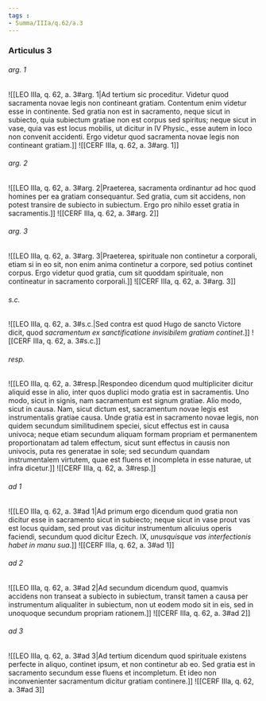 ```yaml
---
tags : 
- Summa/IIIa/q.62/a.3
---
```


### Articulus 3

###### arg. 1
![[LEO IIIa, q. 62, a. 3#arg. 1|Ad tertium sic proceditur. Videtur quod sacramenta novae legis non contineant gratiam. Contentum enim videtur esse in continente. Sed gratia non est in sacramento, neque sicut in subiecto, quia subiectum gratiae non est corpus sed spiritus; neque sicut in vase, quia vas est locus mobilis, ut dicitur in IV Physic., esse autem in loco non convenit accidenti. Ergo videtur quod sacramenta novae legis non contineant gratiam.]]
![[CERF IIIa, q. 62, a. 3#arg. 1]]

###### arg. 2
![[LEO IIIa, q. 62, a. 3#arg. 2|Praeterea, sacramenta ordinantur ad hoc quod homines per ea gratiam consequantur. Sed gratia, cum sit accidens, non potest transire de subiecto in subiectum. Ergo pro nihilo esset gratia in sacramentis.]]
![[CERF IIIa, q. 62, a. 3#arg. 2]]

###### arg. 3
![[LEO IIIa, q. 62, a. 3#arg. 3|Praeterea, spirituale non continetur a corporali, etiam si in eo sit, non enim anima continetur a corpore, sed potius continet corpus. Ergo videtur quod gratia, cum sit quoddam spirituale, non contineatur in sacramento corporali.]]
![[CERF IIIa, q. 62, a. 3#arg. 3]]

###### s.c.
![[LEO IIIa, q. 62, a. 3#s.c.|Sed contra est quod Hugo de sancto Victore dicit, quod *sacramentum ex sanctificatione invisibilem gratiam continet*.]]
![[CERF IIIa, q. 62, a. 3#s.c.]]

###### resp.
![[LEO IIIa, q. 62, a. 3#resp.|Respondeo dicendum quod multipliciter dicitur aliquid esse in alio, inter quos duplici modo gratia est in sacramentis. Uno modo, sicut in signis, nam sacramentum est signum gratiae. Alio modo, sicut in causa. Nam, sicut dictum est, sacramentum novae legis est instrumentalis gratiae causa. Unde gratia est in sacramento novae legis, non quidem secundum similitudinem speciei, sicut effectus est in causa univoca; neque etiam secundum aliquam formam propriam et permanentem proportionatam ad talem effectum, sicut sunt effectus in causis non univocis, puta res generatae in sole; sed secundum quandam instrumentalem virtutem, quae est fluens et incompleta in esse naturae, ut infra dicetur.]]
![[CERF IIIa, q. 62, a. 3#resp.]]

###### ad 1
![[LEO IIIa, q. 62, a. 3#ad 1|Ad primum ergo dicendum quod gratia non dicitur esse in sacramento sicut in subiecto; neque sicut in vase prout vas est locus quidam, sed prout vas dicitur instrumentum alicuius operis faciendi, secundum quod dicitur Ezech. IX, *unusquisque vas interfectionis habet in manu sua*.]]
![[CERF IIIa, q. 62, a. 3#ad 1]]

###### ad 2
![[LEO IIIa, q. 62, a. 3#ad 2|Ad secundum dicendum quod, quamvis accidens non transeat a subiecto in subiectum, transit tamen a causa per instrumentum aliqualiter in subiectum, non ut eodem modo sit in eis, sed in unoquoque secundum propriam rationem.]]
![[CERF IIIa, q. 62, a. 3#ad 2]]

###### ad 3
![[LEO IIIa, q. 62, a. 3#ad 3|Ad tertium dicendum quod spirituale existens perfecte in aliquo, continet ipsum, et non continetur ab eo. Sed gratia est in sacramento secundum esse fluens et incompletum. Et ideo non inconvenienter sacramentum dicitur gratiam continere.]]
![[CERF IIIa, q. 62, a. 3#ad 3]]

